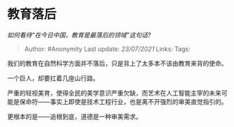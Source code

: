 # 教育落后
*如何看待“在今日中国，教育是最落后的领域”这句话?*

> Author: #Anonymity
Last update: *23/07/2021* 
Links:
Tags:  

 
我们的教育在自然科学方面并不落后，只是背上了太多本不该由教育来背的使命。

一个巨人，却要扛着几座山行路。

严重的轻视美育，使得全民的美学意识严重欠缺，而艺术在人工智能主宰的未来可能是保命符——事实上即使是技术工程行业，也是离不开强烈的审美直觉指引的。

更根本的是——追根到底，道德是一种审美需求。



